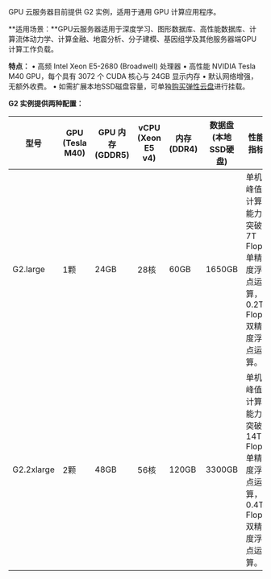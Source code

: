 GPU 云服务器目前提供 G2 实例，适用于通用 GPU 计算应用程序。

**适用场景：**GPU云服务器适用于深度学习、图形数据库、高性能数据库、计算流体动力学、计算金融、地震分析、分子建模、基因组学及其他服务器端GPU计算工作负载。

**特点：**
	•	高频 Intel Xeon E5-2680 (Broadwell) 处理器
	•	高性能 NVIDIA Tesla M40 GPU，每个具有 3072 个 CUDA 核心与 24GB 显示内存
	•	默认网络增强， 无额外收费。
	•      如需扩展本地SSD磁盘容量，可单独[购买弹性云盘](http://tcecqpoc.fsphere.cn/document/product/362/2732)进行挂载。	
	
	
**G2 实例提供两种配置：**

|型号|GPU<br>(Tesla M40) | GPU 内存<br>(GDDR5) |vCPU<br>(Xeon E5 v4) | 内存<br>(DDR4)|数据盘<br>(本地SSD硬盘)| 性能指标 |
|---------|---------|---------|---------|---------|---------|---------|
| G2.large|1颗 | 24GB |28核 | 60GB |  1650GB| 单机峰值计算能力突破7T Flops 单精度浮点运算，0.2T Flops 双精度浮点运算。 |
| G2.2xlarge|2颗 | 48GB | 56核 | 120GB | 3300GB| 单机峰值计算能力突破14T Flops单精度浮点运算，0.4T Flops双精度浮点运算。 |

